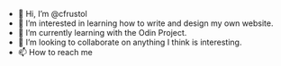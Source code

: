 - 👋 Hi, I’m @cfrustol
- 👀 I’m interested in learning how to write and design my own website.
- 🌱 I’m currently learning with the Odin Project.
- 💞️ I’m looking to collaborate on anything I think is interesting.
- 📫 How to reach me 

<!---
cfrustol/cfrustol is a ✨ special ✨ repository because its `README.md` (this file) appears on your GitHub profile.
You can click the Preview link to take a look at your changes.
--->
